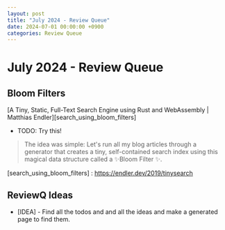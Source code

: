 ```yaml
---
layout: post
title: "July 2024 - Review Queue"
date: 2024-07-01 00:00:00 +0900
categories: Review Queue
---
```


# July 2024 - Review Queue

## Bloom Filters

[A Tiny, Static, Full-Text Search Engine using Rust and WebAssembly | Matthias Endler][search_using_bloom_filters] 
* TODO: Try this!
> The idea was simple: Let's run all my blog articles through a generator that creates a tiny, self-contained search index using this magical data structure called a ✨Bloom Filter ✨.


[search_using_bloom_filters] : https://endler.dev/2019/tinysearch

## ReviewQ Ideas
* [IDEA] - Find all the todos and and all the ideas and make a generated page to find them.